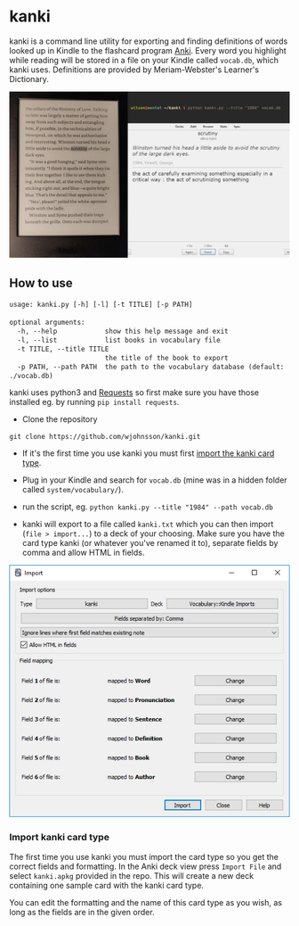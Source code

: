 # kanki
kanki is a command line utility for exporting and finding definitions of words looked up in Kindle to the flashcard program [Anki](https://apps.ankiweb.net/). Every word you highlight while reading will be stored in a file on your Kindle called `vocab.db`, which kanki uses. Definitions are provided by Meriam-Webster's Learner's Dictionary.

![Preview of what kanki does](preview.jpg)

## How to use
```
usage: kanki.py [-h] [-l] [-t TITLE] [-p PATH]

optional arguments:
  -h, --help            show this help message and exit
  -l, --list            list books in vocabulary file
  -t TITLE, --title TITLE
                        the title of the book to export
  -p PATH, --path PATH  the path to the vocabulary database (default: ./vocab.db)
```

kanki uses python3 and [Requests](https://requests.readthedocs.io/en/master/) so first make sure you have those installed eg. by running `pip install requests`.

- Clone the repository
```
git clone https://github.com/wjohnsson/kanki.git
```

- If it's the first time you use kanki you must first [import the kanki card type](#import-kanki-card-type).

- Plug in your Kindle and search for `vocab.db` (mine was in a hidden folder called `system/vocabulary/`).

- run the script, eg. `python kanki.py --title "1984" --path vocab.db`

- kanki will export to a file called `kanki.txt` which you can then import (`file > import...`) to a deck of your choosing. Make sure you have the card type kanki (or whatever you've renamed it to), separate fields by comma and allow HTML in fields.

![Preview of what an import should look like](import.PNG)

### Import kanki card type
The first time you use kanki you must import the card type so you get the correct fields and formatting. In the Anki deck view press `Import File` and select `kanki.apkg` provided in the repo. This will create a new deck containing one sample card with the kanki card type. 

You can edit the formatting and the name of this card type as you wish, as long as the fields are in the given order.







